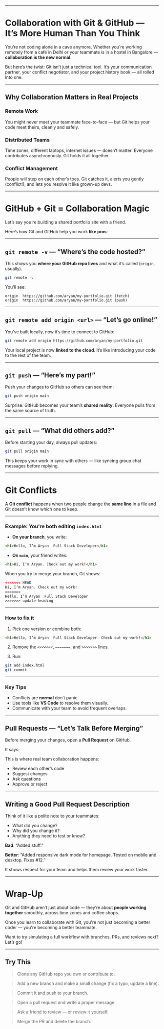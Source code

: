 
---

# Collaboration with Git & GitHub — It’s More Human Than You Think

You’re not coding alone in a cave anymore. Whether you're working remotely from a café in Delhi or your teammate is in a hostel in Bangalore — **collaboration is the new normal**.

But here’s the twist: Git isn’t just a technical tool. It’s your communication partner, your conflict negotiator, and your project history book — all rolled into one.

---

## Why Collaboration Matters in Real Projects

### Remote Work

You might never meet your teammate face-to-face — but Git helps your code meet theirs, cleanly and safely.

### Distributed Teams

Time zones, different laptops, internet issues — doesn’t matter. Everyone contributes asynchronously. Git holds it all together.

### Conflict Management

People will step on each other’s toes. Git catches it, alerts you gently (conflict!), and lets you resolve it like grown-up devs.

---

# GitHub + Git = Collaboration Magic

Let’s say you’re building a shared portfolio site with a friend.

Here’s how Git and GitHub help you work **like pros**:

---

## `git remote -v` — “Where’s the code hosted?”

This shows you **where your GitHub repo lives** and what it’s called (`origin`, usually).

```bash
git remote -v
```

You’ll see:

```
origin  https://github.com/aryan/my-portfolio.git (fetch)
origin  https://github.com/aryan/my-portfolio.git (push)
```

---

## `git remote add origin <url>` — “Let’s go online!”

You’ve built locally, now it’s time to connect to GitHub:

```bash
git remote add origin https://github.com/aryan/my-portfolio.git
```

Your local project is now **linked to the cloud**. It’s like introducing your code to the rest of the team.

---

## `git push` — “Here’s my part!”

Push your changes to GitHub so others can see them:

```bash
git push origin main
```

Surprise: GitHub becomes your team’s **shared reality**. Everyone pulls from the same source of truth.

---

## `git pull` — “What did others add?”

Before starting your day, always pull updates:

```bash
git pull origin main
```

This keeps your work in sync with others — like syncing group chat messages before replying.

---
# Git Conflicts

A **Git conflict** happens when two people change the **same line** in a file and Git doesn’t know which one to keep.

---

### Example: You're both editing `index.html`

* **On your branch**, you write:

```html
<h1>Hello, I’m Aryan  Full Stack Developer</h1>
```

* **On `main`**, your friend writes:

```html
<h1>Hi, I’m Aryan. Check out my work!</h1>
```

When you try to merge your branch, Git shows:

```html
<<<<<<< HEAD
Hi, I’m Aryan. Check out my work!
=======
Hello, I’m Aryan  Full Stack Developer
>>>>>>> update-heading
```

---

### How to fix it

1. Pick one version or combine both:

```html
<h1>Hello, I’m Aryan  Full Stack Developer. Check out my work!</h1>
```

2. Remove the `<<<<<<<`, `=======`, and `>>>>>>>` lines.

3. Run:

```bash
git add index.html
git commit
```

---

### Key Tips

* Conflicts are **normal**  don’t panic.
* Use tools like **VS Code** to resolve them visually.
* Communicate with your team to avoid frequent overlaps.


---

## Pull Requests — “Let’s Talk Before Merging”

Before merging your changes, open a **Pull Request** on GitHub.

It says:


This is where real team collaboration happens:

* Review each other’s code
* Suggest changes
* Ask questions
* Approve or reject

---

## Writing a Good Pull Request Description

Think of it like a polite note to your teammates:

* What did you change?
* Why did you change it?
* Anything they need to test or know?

**Bad**:
“Added stuff.”

**Better**:
“Added responsive dark mode for homepage. Tested on mobile and desktop. Fixes #12.”

It shows respect for your team and helps them review your work faster.

---

# Wrap-Up

Git and GitHub aren’t just about code — they’re about **people working together** smoothly, across time zones and coffee shops.

Once you learn to collaborate with Git, you're not just becoming a better coder — you're becoming a better teammate.

Want to try simulating a full workflow with branches, PRs, and reviews next? Let’s go!

---

## Try This

>    Clone any GitHub repo you own or contribute to.

>    Add a new branch and make a small change (fix a typo, update a line).

>    Commit it and push to your branch.

>    Open a pull request and write a proper message.

>    Ask a friend to review — or review it yourself.

>    Merge the PR and delete the branch.

